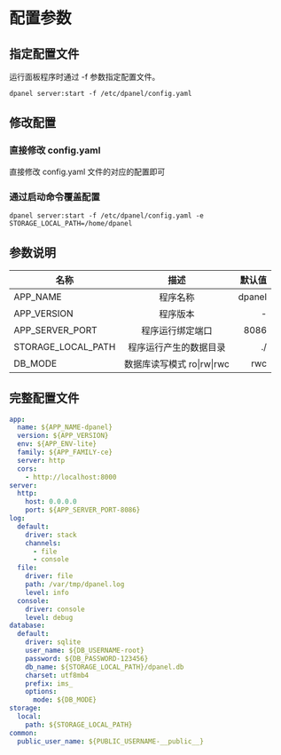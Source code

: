 # 配置参数

## 指定配置文件

运行面板程序时通过 -f 参数指定配置文件。

```shell
dpanel server:start -f /etc/dpanel/config.yaml

```

## 修改配置

### 直接修改 config.yaml

直接修改 config.yaml 文件的对应的配置即可

### 通过启动命令覆盖配置

```shell
dpanel server:start -f /etc/dpanel/config.yaml -e STORAGE_LOCAL_PATH=/home/dpanel
```

## 参数说明

| 名称 | 描述 | 默认值 |
| ------------- | :-----------: | ----: |
| APP_NAME | 程序名称 | dpanel |
| APP_VERSION | 程序版本 | - |
| APP_SERVER_PORT | 程序运行绑定端口 | 8086 |
| STORAGE_LOCAL_PATH | 程序运行产生的数据目录 | ./ |
| DB_MODE | 数据库读写模式 ro\|rw\|rwc | rwc |

## 完整配置文件

```yaml
app:
  name: ${APP_NAME-dpanel}
  version: ${APP_VERSION}
  env: ${APP_ENV-lite}
  family: ${APP_FAMILY-ce}
  server: http
  cors:
    - http://localhost:8000
server:
  http:
    host: 0.0.0.0
    port: ${APP_SERVER_PORT-8086}
log:
  default:
    driver: stack
    channels:
      - file
      - console
  file:
    driver: file
    path: /var/tmp/dpanel.log
    level: info
  console:
    driver: console
    level: debug
database:
  default:
    driver: sqlite
    user_name: ${DB_USERNAME-root}
    password: ${DB_PASSWORD-123456}
    db_name: ${STORAGE_LOCAL_PATH}/dpanel.db
    charset: utf8mb4
    prefix: ims_
    options:
      mode: ${DB_MODE}
storage:
  local:
    path: ${STORAGE_LOCAL_PATH}
common:
  public_user_name: ${PUBLIC_USERNAME-__public__}
```

